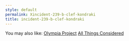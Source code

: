 ```yaml
---
style: default
permalink: Xincident-239-b-clef-kondraki
title: incident-239-b-clef-kondraki
---
```

You may also like:
[Olympia Project](http://scp-wiki.net/olympia-project)
[All Things Considered](http://scp-wiki.net/all-things-considered)